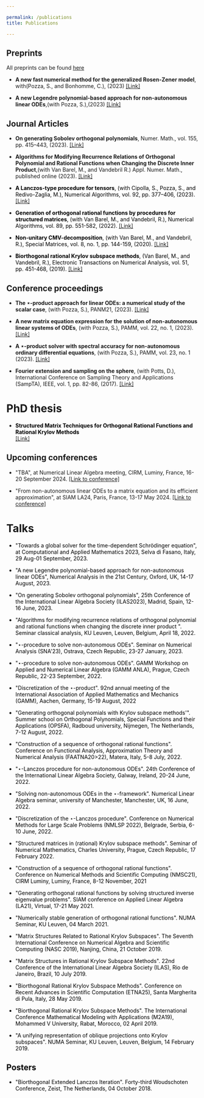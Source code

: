 ```yaml
---

permalink: /publications
title: Publications

---
```

## Preprints ##
All preprints can be found <a href="https://arxiv.org/search/?query=niel+van+buggenhout&searchtype=all" target="_blank" rel="noopener noreferrer">here</a> 

* **A new fast numerical method for the generalized Rosen-Zener model**, with(Pozza, S., and Bonhomme, C.), (2023) <a href="https://arxiv.org/abs/2311.04144" target="_blank" rel="noopener noreferrer">[Link]</a> 

* **A new Legendre polynomial-based approach for non-autonomous linear ODEs**,(with Pozza, S.),(2023) <a href="https://arxiv.org/abs/2303.11284" target="_blank" rel="noopener noreferrer">[Link]</a> 




## Journal Articles ##
* **On generating Sobolev orthogonal polynomials**, Numer. Math., vol. 155, pp. 415–443, (2023). <a href="https://doi.org/10.1007/s00211-023-01379-3" target="_blank" rel="noopener noreferrer">[Link]</a>

* **Algorithms for Modifying Recurrence Relations of Orthogonal Polynomial and Rational Functions when Changing the Discrete Inner Product**,(with Van Barel, M., and Vandebril R.) Appl. Numer. Math., published online (2023). <a href="https://doi.org/10.1016/j.apnum.2023.07.009" target="_blank" rel="noopener noreferrer">[Link]</a>

* <span style="color:black">**A Lanczos-type procedure for tensors**, (with Cipolla, S., Pozza, S., and Redivo-Zaglia, M.), Numerical Algorithms, vol. 92, pp. 377–406, (2023).</span>
<a href="https://doi.org/10.1007/s11075-022-01351-6" target="_blank" rel="noopener noreferrer">[Link]</a>

* <span style="color:black">**Generation of orthogonal rational functions by procedures for structured matrices**, (with Van Barel, M., and Vandebril, R.), Numerical Algorithms, vol. 89, pp. 551-582, (2022). </span> <a href="https://doi.org/10.1007/s11075-021-01125-6" target="_blank" rel="noopener noreferrer">[Link]</a>


*  <span style="color:black">**Non-unitary CMV-decomposition**, (with Van Barel, M., and Vandebril, R.), Special Matrices, vol. 8, no. 1, pp. 144-159, (2020). </span> <a href="https://doi.org/10.1515/spma-2020-0107" target="_blank" rel="noopener noreferrer">[Link]</a>

    
*  <span style="color:black">**Biorthogonal rational Krylov subspace methods**, (Van Barel, M., and Vandebril, R.), Electronic Transactions on Numerical Analysis, vol. 51, pp. 451-468, (2019). </span> <a href="https://doi.org/10.1553/etna_vol51s451" target="_blank" rel="noopener noreferrer">[Link]</a>

## Conference proceedings ##
* **The $\star$-product approach for linear ODEs: a numerical study of the scalar case**, (with Pozza, S.), PANM21, (2023). <a href="https://doi.org/10.21136/panm.2022.17" target="_blank" rel="noopener noreferrer">[Link]</a>

* **A new matrix equation expression for the solution of non-autonomous linear systems of ODEs**, (with Pozza, S.), PAMM, vol. 22, no. 1, (2023). <a href="https://doi.org/10.1002/pamm.202200117" target="_blank" rel="noopener noreferrer">[Link]</a>

* **A $\star$-product solver with spectral accuracy for non-autonomous ordinary differential equations**, (with Pozza, S.), PAMM, vol. 23, no. 1 (2023). <a href="https://doi.org/10.1002/pamm.202200050" target="_blank" rel="noopener noreferrer">[Link]</a>

* **Fourier extension and sampling on the sphere**, (with Potts, D.), International Conference on Sampling Theory and Applications (SampTA), IEEE, vol. 1, pp. 82-86, (2017). <a href="https://doi.org/10.1109/SAMPTA.2017.8024365" target="_blank" rel="noopener noreferrer">[Link]</a>
    
# PhD thesis #
* <span style="color:black">**Structured Matrix Techniques for Orthogonal Rational Functions and Rational Krylov Methods**</span>  
    <a href ="/assets/pdf/thesis.pdf" attributes-list download >[Link]</a>  
## Upcoming conferences ##

* "TBA", at Numerical Linear Algebra meeting, CIRM, Luminy, France, 16-20 September 2024. <a href="https://conferences.cirm-math.fr/3064.html" target="_blank" rel="noopener noreferrer">[Link to conference]</a>

* "From non-autonomous linear ODEs to a matrix equation and its efficient approximation", at SIAM LA24, Paris, France, 13-17 May 2024. <a href="https://www.siam.org/conferences/cm/conference/la24" target="_blank" rel="noopener noreferrer">[Link to conference]</a>



    
# Talks #
<span style="color:black">

* "Towards a global solver for the time-dependent Schrödinger equation", at Computational and Applied Mathematics 2023, Selva di Fasano, Italy, 29 Aug-01 September, 2023.

* "A new Legendre polynomial-based approach for non-autonomous linear ODEs", Numerical Analysis in the 21st Century, Oxford, UK, 14-17 August, 2023.

* "On generating Sobolev orthogonal polynomials", 25th Conference of the International Linear Algebra Society (ILAS2023), Madrid, Spain, 12-16 June, 2023.

* "Algorithms for modifying recurrence relations of orthogonal polynomial and rational functions when changing the discrete inner product ". Seminar classical analysis, KU Leuven, Leuven, Belgium, April 18, 2022.

* "$\star$-procedure to solve non-autonomous ODEs". Seminar on Numerical Analysis (SNA'23), Ostrava, Czech Republic, 23-27 January, 2023.

* "$\star$-procedure to solve non-autonomous ODEs". GAMM Workshop on Applied and Numerical Linear Algebra (GAMM ANLA), Prague, Czech Republic, 22-23 September, 2022.

* "Discretization of the $\star$-product". 92nd annual meeting of the International Association of Applied Mathematics and Mechanics (GAMM), Aachen, Germany, 15-19 August, 2022

* "Generating orthogonal polynomials with Krylov subspace methods'". Summer school on Orthogonal Polynomials, Special Functions and their Applications (OPSFA), Radboud university, Nijmegen, The Netherlands, 7-12 August, 2022.

* "Construction of a sequence of orthogonal rational functions". Conference on Functional Analysis, Approximation Theory and Numerical Analysis (FAATNA20>22), Matera, Italy, 5-8 July, 2022.

* "$\star$-Lanczos procedure for non-autonomous ODEs". 24th Conference of the International Linear Algebra Society, Galway, Ireland, 20-24 June, 2022.

* "Solving non-autonomous ODEs  in the $\star$-framework". Numerical Linear Algebra seminar, university of Manchester, Manchester, UK, 16 June, 2022.

* "Discretization of the $\star$-Lanczos procedure". Conference on Numerical Methods for Large Scale Problems (NMLSP 2022), Belgrade, Serbia, 6-10 June, 2022.

* "Structured matrices in (rational) Krylov subspace methods". Seminar of Numerical Mathematics, Charles University, Prague, Czech Republic, 17 February 2022.

* "Construction of a sequence of orthogonal rational functions". Conference on Numerical Methods and Scientific Computing (NMSC21), CIRM Luminy, Luminy, France, 8-12 November, 2021

* "Generating orthogonal rational functions by solving structured inverse eigenvalue problems". SIAM conference on Applied Linear Algebra (LA21), Virtual, 17-21 May 2021.

* "Numerically stable generation of orthogonal rational functions". NUMA Seminar, KU Leuven, 04 March 2021.

* "Matrix Structures Related to Rational Krylov Subspaces". The Seventh International Conference on Numerical Algebra and Scientific Computing (NASC 2019), Nanjing, China, 21 October 2019. 

* "Matrix Structures in Rational Krylov Subspace Methods". 22nd Conference of the International Linear Algebra Society (ILAS), Rio de Janeiro, Brazil, 10 July 2019.

* "Biorthogonal Rational Krylov Subspace Methods". Conference on Recent Advances in Scientific Computation (ETNA25), Santa Margherita di Pula, Italy, 28 May 2019.

* "Biorthogonal Rational Krylov Subspace Methods". The International Conference Mathematical Modeling with Applications (M2A19), Mohammed V University, Rabat, Morocco, 02 April 2019.
    
* "A unifying representation of oblique projections onto Krylov subspaces". NUMA Seminar, KU Leuven, Leuven, Belgium, 14 February 2019.

## Posters ##
* "Biorthogonal Extended Lanczos Iteration". Forty-third Woudschoten Conference, Zeist, The Netherlands, 04 October 2018.
</span>
